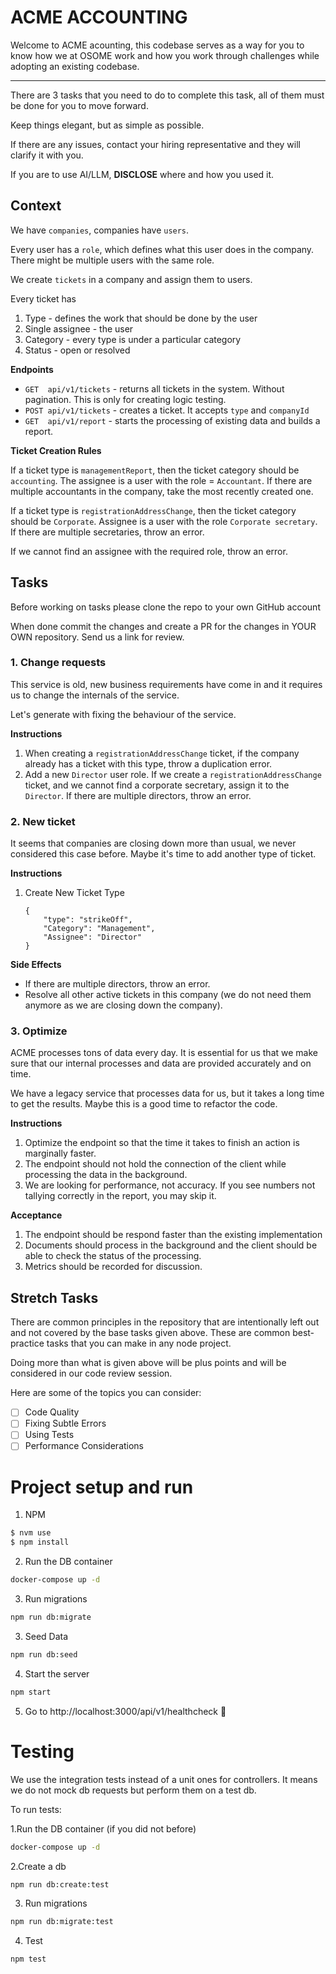 # ACME ACCOUNTING

Welcome to ACME acounting, this codebase serves as a way for you to
know how we at OSOME work and how you work through challenges while
adopting an existing codebase.

---

There are 3 tasks that you need to do to complete this task, all of them
must be done for you to move forward.

Keep things elegant, but as simple as possible.

If there are any issues, contact your hiring representative and they
will clarify it with you.

If you are to use AI/LLM, **DISCLOSE** where and how you used it.

## Context

We have `companies`, companies have `users`.

Every user has a `role`, which defines what this user does in the
company. There might be multiple users with the same role.

We create `tickets` in a company and assign them to users.

Every ticket has

1. Type - defines the work that should be done by the user
2. Single assignee - the user
3. Category - every type is under a particular category
4. Status - open or resolved

**Endpoints**

- `GET  api/v1/tickets` - returns all tickets in the system. Without
  pagination. This is only for creating logic
  testing.
- `POST api/v1/tickets` - creates a ticket. It accepts `type` and `companyId`
- `GET  api/v1/report` - starts the processing of existing data and
  builds a report.

**Ticket Creation Rules**

If a ticket type is `managementReport`, then the ticket category
should be `accounting`. The assignee is a user with the role = `Accountant`.
If there are multiple accountants in the company,
take the most recently created one.

If a ticket type is `registrationAddressChange`, then the ticket category
should be `Corporate`. Assignee is a user with the role `Corporate secretary`.
If there are multiple secretaries, throw an error.

If we cannot find an assignee with the required role, throw an error.

## Tasks

Before working on tasks please clone the repo to your own GitHub account

When done commit the changes and create a PR for the changes in YOUR OWN
repository. Send us a link for review.

### 1. Change requests

This service is old, new business requirements have come in and it
requires us to change the internals of the service.

Let's generate with fixing the behaviour of the service.

**Instructions**

1. When creating a `registrationAddressChange` ticket, if the company
   already has a ticket with this type, throw a duplication error.
2. Add a new `Director` user role. If we create a `registrationAddressChange`
   ticket, and we cannot find a corporate secretary, assign it to the `Director`.
   If there are multiple directors, throw an error.

### 2. New ticket

It seems that companies are closing down more than usual, we never considered
this case before. Maybe it's time to add another type of ticket.

**Instructions**

1. Create New Ticket Type
   ```
   {
       "type": "strikeOff",
       "Category": "Management",
       "Assignee": "Director"
   }
   ```

**Side Effects**

- If there are multiple directors, throw an error.
- Resolve all other active tickets in this company (we do not need
  them anymore as we are closing down the company).

### 3. Optimize

ACME processes tons of data every day. It is essential for us that we
make sure that our internal processes and data are provided accurately
and on time.

We have a legacy service that processes data for us, but it takes a long
time to get the results. Maybe this is a good time to refactor the code.

**Instructions**

1. Optimize the endpoint so that the time it takes to finish an action
   is marginally faster.
2. The endpoint should not hold the connection of the client while processing
   the data in the background.
3. We are looking for performance, not accuracy. If you see numbers not
   tallying correctly in the report, you may skip it.

**Acceptance**

1. The endpoint should be respond faster than the existing implementation
2. Documents should process in the background and the client should be able
   to check the status of the processing.
3. Metrics should be recorded for discussion.

## Stretch Tasks

There are common principles in the repository that are intentionally
left out and not covered by the base tasks given above. These are common
best-practice tasks that you can make in any node project.

Doing more than what is given above will be plus points and will be
considered in our code review session.

Here are some of the topics you can consider:

- [ ] Code Quality
- [ ] Fixing Subtle Errors
- [ ] Using Tests
- [ ] Performance Considerations

# Project setup and run

1. NPM

```sh
$ nvm use
$ npm install
```

2. Run the DB container

```sh
docker-compose up -d
```

3. Run migrations

```sh
npm run db:migrate
```

3. Seed Data

```sh
npm run db:seed
```

4. Start the server

```sh
npm start
```

5. Go to http://localhost:3000/api/v1/healthcheck 🍾

# Testing

We use the integration tests instead of a unit ones for controllers.
It means we do not mock db requests but perform them on a test db.

To run tests:

1.Run the DB container (if you did not before)

```sh
docker-compose up -d
```

2.Create a db

```sh
npm run db:create:test
```

3. Run migrations

```sh
npm run db:migrate:test
```

4. Test

```sh
npm test
```
